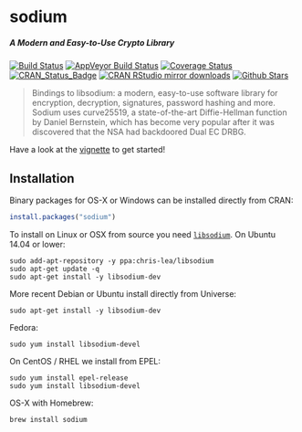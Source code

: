 # sodium

##### *A Modern and Easy-to-Use Crypto Library*

[![Build Status](https://travis-ci.org/jeroenooms/sodium.svg?branch=master)](https://travis-ci.org/jeroenooms/sodium)
[![AppVeyor Build Status](https://ci.appveyor.com/api/projects/status/github/jeroenooms/sodium?branch=master&svg=true)](https://ci.appveyor.com/project/jeroenooms/sodium)
[![Coverage Status](https://codecov.io/github/jeroenooms/sodium/coverage.svg?branch=master)](https://codecov.io/github/jeroenooms/sodium?branch=master)
[![CRAN_Status_Badge](http://www.r-pkg.org/badges/version/sodium)](http://cran.r-project.org/package=sodium)
[![CRAN RStudio mirror downloads](http://cranlogs.r-pkg.org/badges/sodium)](http://cran.r-project.org/web/packages/sodium/index.html)
[![Github Stars](https://img.shields.io/github/stars/jeroenooms/sodium.svg?style=social&label=Github)](https://github.com/jeroenooms/sodium)

> Bindings to libsodium: a modern, easy-to-use software library for
  encryption, decryption, signatures, password hashing and more. Sodium uses
  curve25519, a state-of-the-art Diffie-Hellman function by Daniel Bernstein,
  which has become very popular after it was discovered that the NSA had
  backdoored Dual EC DRBG.

Have a look at the [vignette](https://cran.r-project.org/web/packages/sodium/vignettes/intro.html) to get started!


## Installation

Binary packages for OS-X or Windows can be installed directly from CRAN:

```r
install.packages("sodium")
```

To install on Linux or OSX from source you need [`libsodium`](http://packages.ubuntu.com/xenial/libsodium-dev). On Ubuntu 14.04 or lower:

```
sudo add-apt-repository -y ppa:chris-lea/libsodium
sudo apt-get update -q
sudo apt-get install -y libsodium-dev
```

More recent Debian or Ubuntu install directly from Universe:

```
sudo apt-get install -y libsodium-dev
```

Fedora:

```
sudo yum install libsodium-devel
````

On CentOS / RHEL we install from EPEL:

```
sudo yum install epel-release
sudo yum install libsodium-devel
```

OS-X with Homebrew:

```
brew install sodium
```
